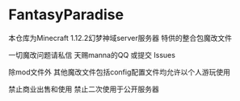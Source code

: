 # FantasyParadise
本仓库为Minecraft 1.12.2幻梦神域server服务器 特供的整合包魔改文件

一切魔改问题请私信 天赐manna的QQ 或提交 Issues


除mod文件外 其他魔改文件包括config配置文件均允许以个人游玩使用

禁止商业出售和使用 禁止二次使用于公开服务器
